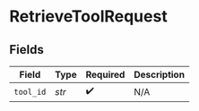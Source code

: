 # RetrieveToolRequest


## Fields

| Field              | Type               | Required           | Description        |
| ------------------ | ------------------ | ------------------ | ------------------ |
| `tool_id`          | *str*              | :heavy_check_mark: | N/A                |